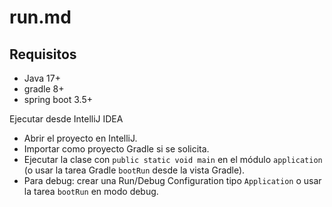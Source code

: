 
# run.md

## Requisitos
- Java 17+
- gradle 8+
- spring boot 3.5+

Ejecutar desde IntelliJ IDEA
- Abrir el proyecto en IntelliJ.
- Importar como proyecto Gradle si se solicita.
- Ejecutar la clase con `public static void main` en el módulo `application` (o usar la tarea Gradle `bootRun` desde la vista Gradle).
- Para debug: crear una Run/Debug Configuration tipo `Application` o usar la tarea `bootRun` en modo debug.
